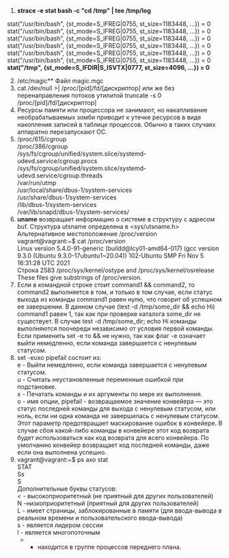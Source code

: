 1.  **strace -e stat bash -c "cd /tmp" | tee /tmp/log**    

stat("/usr/bin/bash", {st_mode=S_IFREG|0755, st_size=1183448, ...}) = 0  
stat("/usr/bin/bash", {st_mode=S_IFREG|0755, st_size=1183448, ...}) = 0  
stat("/usr/bin/bash", {st_mode=S_IFREG|0755, st_size=1183448, ...}) = 0  
stat("/usr/bin/bash", {st_mode=S_IFREG|0755, st_size=1183448, ...}) = 0  
stat("/usr/bin/bash", {st_mode=S_IFREG|0755, st_size=1183448, ...}) = 0  
stat("/usr/bin/bash", {st_mode=S_IFREG|0755, st_size=1183448, ...}) = 0  
**stat("/tmp", {st_mode=S_IFDIR|S_ISVTX|0777, st_size=4096, ...}) = 0**  

2. /etc/magic**  Файл magic.mgc  
3. cat /dev/null >| /proc/[pid]/fd/[дискриптор] или же без перенаправления потоков утилитой truncate -s 0 /proc/[pid]/fd/[дискриптор]   
4. Ресурсы памяти или процессора не занимают, но накапливание необрабатываемых зомби приводит к утечке ресурсов в виде накопления записей в таблице процессов. Обычно в таких случаях аппаратно перезапускают ОС.  
5.  /proc/615/cgroup  
    /proc/386/cgroup  
    /sys/fs/cgroup/unified/system.slice/systemd-udevd.service/cgroup.procs  
    /sys/fs/cgroup/unified/system.slice/systemd-udevd.service/cgroup.threads  
    /var/run/utmp  
    /usr/local/share/dbus-1/system-services  
    /usr/share/dbus-1/system-services  
    /lib/dbus-1/system-services  
    /var/lib/snapd/dbus-1/system-services/  
6. **uname** возвращает информацию о системе в структуру с адресом buf. Структура utsname определена в <sys/utsname.h>   
   Альтернативное местоположение /proc/version  
   vagrant@vagrant:~$ cat /proc/version  
   Linux version 5.4.0-91-generic (buildd@lcy01-amd64-017) (gcc version 9.3.0 (Ubuntu 9.3.0-17ubuntu1~20.04)) 102-Ubuntu SMP Fri Nov 5 16:31:28 UTC 2021  
   Строка 2583 /proc/sys/kernel/ostype and /proc/sys/kernel/osrelease  
              These files give substrings of /proc/version.  
7. Если в командной строке стоит command1 && command2, то command2 выполняется в том, и только в том случае, если статус выхода из команды command1 равен нулю, что говорит об    успешном ее завершении. В данном случае (test -d /tmp/some_dir && echo Hi) command1 равен 1, так как при проверке каталога some_dir не существует. В случае test -d /tmp/some_dir; echo Hi команды выполняются поочереди независимо от условия первой команды.  Если применить set -e то && не нужно, так как флаг -e означает выйти немедленно, если команда завершается с ненулевым статусом.   
8. set -euxo pipefail состоит из:  
   e - Выйти немедленно, если команда завершается с ненулевым статусом.  
   u - Считать неустановленные переменные ошибкой при подстановке.   
   x - Печатать команды и их аргументы по мере их выполнения.  
   o - имя опции, pipefail - возвращаемое значение конвейера — это статус последней команды для выхода с ненулевым статусом, или ноль, если ни одна команда не завершилась с    ненулевым статусом. Этот параметр предотвращает маскирование ошибок в конвейере. В случае сбоя какой-либо команды в конвейере этот код возврата будет использоваться как код возврата для всего конвейера. По умолчанию конвейер возвращает код последней команды, даже если она выполнена успешно.
9. vagrant@vagrant:~$ ps axo stat  
   STAT  
   Ss  
   S  
   Дополнительные буквы статусов:  
   < - высокоприоритетный (не приятный для других пользователей)  
   N -низкоприоритетный (приятный для других пользователей)  
   L - имеет страницы, заблокированные в памяти (для ввода-вывода в реальном времени и пользовательского ввода-вывода)  
   s - является лидером сессии  
   l - является многопоточным  
   + - находится в группе процессов переднего плана.    
              
   
  

